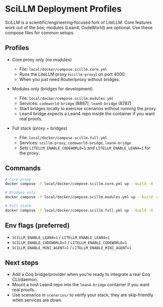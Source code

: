 # SciLLM Deployment Profiles

SciLLM is a scientific/engineering‑focused fork of LiteLLM. Core features work
out of the box; modules (Lean4, CodeWorld) are optional. Use these compose files
for common setups.

## Profiles

- Core proxy only (no modules)
  - File: `local/docker/compose.scillm.core.yml`
  - Runs the LiteLLM proxy (`scillm-proxy`) on port 4000.
  - When you just need Router/proxy without bridges.

- Modules only (bridges for development)
  - File: `local/docker/compose.scillm.modules.yml`
  - Services: `codeworld-bridge` (8887), `lean4-bridge` (8787)
  - Start bridges locally to exercise scenarios without running the proxy.
  - Lean4 bridge expects a Lean4 repo inside the container if you want real proofs.

- Full stack (proxy + bridges)
  - File: `local/docker/compose.scillm.full.yml`
  - Services: `scillm-proxy`, `codeworld-bridge`, `lean4-bridge`
  - Sets `LITELLM_ENABLE_CODEWORLD=1` and `LITELLM_ENABLE_LEAN4=1` for the proxy.

## Commands

```bash
# Core proxy
docker compose -f local/docker/compose.scillm.core.yml up --build -d

# Bridges only
docker compose -f local/docker/compose.scillm.modules.yml up --build -d

# Full stack
docker compose -f local/docker/compose.scillm.full.yml up --build -d
```

## Env flags (preferred)
- `SCILLM_ENABLE_LEAN4=1` / `LITELLM_ENABLE_LEAN4=1`
- `SCILLM_ENABLE_CODEWORLD=1` / `LITELLM_ENABLE_CODEWORLD=1`
- `SCILLM_ENABLE_MINI_AGENT=1` / `LITELLM_ENABLE_MINI_AGENT=1`

## Next steps
- Add a Coq bridge/provider when you’re ready to integrate a real Coq CLI/daemon.
- Mount a host Lean4 repo into the `lean4-bridge` container if you want real proofs.
- Use scenarios in `scenarios/` to verify your stack; they are skip‑friendly when services are down.
